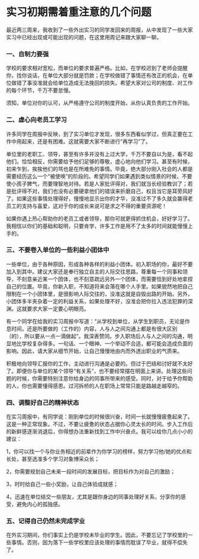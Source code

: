# 实习初期需着重注意的几个问题

最近两三周来，我收到了一些外出实习的同学发回来的周报，从中发现了一些大家实习中已经出现或可能出现的问题，在这里用周记来跟大家聊一聊。
 
### 一、自制力要强
 
学校的要求相对宽松，而单位的要求普遍严格。比如，在学校迟到了老师会提醒你，找你谈话，在单位大部分就是罚款；在学校做错了事情还有改正的机会，在单位做错了事没准就会给单位造成无法挽回的损失。希望大家对公司的制度、对工作的每个环节，千万不要怠慢。
 
须知，单位对你的认可，从严格遵守公司的制度开始，从你认真负责的工作开始。
 
### 二、虚心向老员工学习
 
许多同学在周报中反映，到了实习单位才发现，很多东西看似学过，但真正要在工作中用起来，还是有困难。这就需要大家不断进行“再学习”了。
 
单位里的老职工、领导，甚至有许多并没有上过大学，千万不要自以为是，看不起他们。恰恰相反，你需要给予他们足够的尊敬，虚心地向他们学习。甚至有时候，初来乍到，挨挨他们的骂也是在所难免的事情。毕竟，绝大部分刚入社会的人都是需要经历这么一个“被使唤”的阶段的。希望同学们如果遇到类似情景的时候，不要使小孩子脾气，而要理智地对待。若是人家批评得对，我们就当长经验教训了；若是批评得不对，我们也没有必要硬拿他们的错误来折磨自己，权且当它是耳旁风好了。如果这些事情处理得好，慢慢地显示出你的才华，没准过不了多久就会赢得老员工的支持与喜爱，这对于你的成长来说可是求之不得的重要资源呢！
 
如果你遇上热心帮助你的老员工或者领导，那你可就更得抓住机会，好好学习了。我相信以你们的基础和聪明，只要肯学，许多工作是用不了太多的时间就能慢慢上手的。
 
### 三、不要卷入单位的一些利益小团体中
 
一些单位，由于各种原因，形成各种各样的利益小团体。初入职场的你，最好不要加入到其中。建议大家还是奉行独立自主的人际交往思路，尊重每一个同事和领导，不刻意亲近某一个团体，也不刻意疏远另外一个团体，而需要恰到好处地拿捏自己的位置。毕竟，你新入职，不知道将来会落在哪个人手里。如果貌然地把自己限制在一个小团体里，是很影响人际交往的，没准这就是自毁出路的开始。另外，小团体多半夹杂着一定的利益关系，如果处理不好，没准会把你拉入违法犯罪的深渊。这就要求大家一定要心明眼亮。
 
有一个同学在给我的实习周报中写道：“从学校到单位，从学生到职员，无论是作息时间，还是所要做的（工作的）内容，人与人之间沟通上都是有很大区别（的），所以要从一点一滴做起”。我深表赞同。步入职场后人与人之间的沟通，明显地比学校复杂得多。一句话、一个眼神、一个举动不合适，都可能会造成负面的影响。因此，请大家从细节开始，让自己慢慢地由内而外透出职业的气质来。
 
积极地向领导汇报你的工作，主动进行沟通是必要的。但过于巴结和讨好就不太好了。即便你与单位的某个领导“有关系”，也不要经常摆在明面上来讲。处理这些问题的时候，你需要特别注意你给身边的同事所带来的感受。同时，对于给予你帮助的人，你也需要懂得感恩。过河拆桥的人在职场上常常只能是路越走越窄的。
 
### 四、调整好自己的精神状态
 
在实习周报中，有同学说：刚到单位的时候很兴奋，时间一长就慢慢疲惫起来了。这是一种正常现象。不过，不要让疲惫的状态占据你心灵太长的时间。步入工作后的新鲜感逐渐消退后，你得想办法重新找到工作中兴奋点。我可以给你几点小小的建议：

1，你可以找一个与你业务相近的前辈作为你学习的榜样，努力学习他/她的优点和长处，甚至选准多个学习对象博采众长；

2，你需要规划自己未来一段时间的发展目标，把目标作为对自己的激励；

3，时时给自己一些小奖励，让自己体验成就感；

4，迅速在单位结交一些朋友，尤其是跟你身边的同事处理好关系，分享你的感受，避免内心的孤独感。
 
### 五、记得自己仍然未完成学业
 
在外实习期间，你们事实上仍是学校未毕业的学生。因此，不要忘记了学校里的一些事情。否则，因为落下一些学校里应该处理的事情而耽误了毕业，就得不偿失了。
